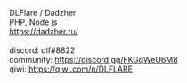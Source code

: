 DLFlare / Dadzher<br>
PHP, Node js<br>
https://dadzher.ru/<br>
<br>
discord: dlf#8822<br>
community: https://discord.gg/FKGqWeU6M8<br>
qiwi: https://qiwi.com/n/DLFLARE<br>
